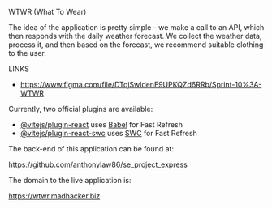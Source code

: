 WTWR (What To Wear)

The idea of the application is pretty simple - we make a call to an API, which then responds with the daily weather forecast. We collect the weather data, process it, and then based on the forecast, we recommend suitable clothing to the user.

LINKS

- https://www.figma.com/file/DTojSwldenF9UPKQZd6RRb/Sprint-10%3A-WTWR

Currently, two official plugins are available:

- [@vitejs/plugin-react](https://github.com/vitejs/vite-plugin-react/blob/main/packages/plugin-react/README.md) uses [Babel](https://babeljs.io/) for Fast Refresh
- [@vitejs/plugin-react-swc](https://github.com/vitejs/vite-plugin-react-swc) uses [SWC](https://swc.rs/) for Fast Refresh

The back-end of this application can be found at:

https://github.com/anthonylaw86/se_project_express

The domain to the live application is:

https://wtwr.madhacker.biz
